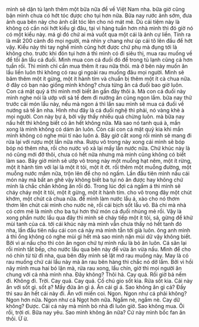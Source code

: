 mình sẽ dặn tủ lạnh thêm một bữa nữa để về Việt Nam nha. bữa giờ cũng bận mình chưa có hớt tóc được cho tụi hơn nữa. Bữa nay rước ảnh sớm, đưa ảnh qua bên này cho ảnh cắt tóc lên cho nó mát mẻ. Dù cái tiệm này là không có cần nói hớt kiểu gì đâu, tại vì hàng tuần hơn nhà mình thì đó giờ nó có một kiểu này. má gì đó chứ ai mà vuốt qua một cái là ảnh cự liền. Tính ra là mất 200 cành đó mọi người, mà nhìn y chang như úp cái tô lên đầu để hớt vậy. Kiểu này thì tay nghề mình cũng hớt được chứ phụ mà đụng tới là không cho. trước khi đón tụi hơn á thì mình có đi siêu thị, mua rau muống về để tối ăn lẩu cá đuối. Mình mua con cá đuối đó để trong tủ lạnh cũng cả hơn tuần rồi. Thì mình chỉ cần mua thêm ít rau nữa thôi. mà ở bên này muốn ăn lẩu liền luôn thì không có rau gì ngoài rau muống đâu mọi người. Mình sẽ băm thêm một ít gừng, một ít hành tím và chuẩn bị thêm một ít cà chua nữa. ở đây có bạn nào giống mình không? chưa từng ăn cá đuối bao giờ luôn. Con cá mặt quỷ á thì mình mới biết ăn gần đây thôi à. Mà con cá đuối này mình nghe nói là ướp với sả tế đem đi nướng ăn cũng ngon lắm. bữa nay thử trước cái món lẩu này, nếu mà ngon á thì lần sau mình sẽ mua cá đuối về nướng sả tế ăn nha. Hình như đây là cá đuối nghệ thì phải, nó vàng khè à mọi người. Con này bự á, bởi vậy thấy nhiều quá chừng luôn. mà bữa nay nấu hết thì không biết có ăn hết không nữa. Mà sao nó tanh quá à, mần xong là mình không có dám ăn luôn. Còn cái con cá mặt quỷ kia khi mần mình không có nghe mùi tí nào luôn á. Bây giờ cắt xong rồi mình sẽ mang đi rửa lại với rượu một lần nữa nha. Rượu vô trong này xong cái mình sẽ bóp bóp nó thêm nha, rồi cho nước vô xả lại mấy lần nước nữa. Chứ khúc này là nó cũng mới đỡ thôi, chưa có hết nữa nhưng mà mình cũng không có biết làm sao. Bây giờ mình sẽ ướp vô trong này một muỗng hạt nêm, một ít rừng, một ít hành tím với lại là một ít tỏi, một ít ớt. rồi thêm một muỗng đường, một muỗng nước mắm nữa, trộn lên để cho nó ngấm. Lần đầu tiên mình nấu cái món này mà bất an ghê vậy không biết ba tụi nó ăn được hay không chứ mình là chắc chắn không ăn rồi đó. Trong lúc đợi cá ngấm á thì mình sẽ cháy cháy một ít tỏi, một ít gừng, một ít hành tím. cho vô trong đây một chút khớm, một chút cà chua nữa. để mình làm nước lẩu á, xào cho nó thơm thơm lên chút cái mình cho nước nè, rồi cái bịch sốt lẩu vô. Bả chi mà nhà có cơm mẻ là mình cho ba tụi hơn thử món cá đuối nhúng mẻ rồi. Vậy là xong phần nước lẩu qua đây thì mình sẽ cháy tiếp một ít tỏi, sả, gừng để khử mùi tanh của cá. tới cái khúc này mà mình vẫn chưa thấy nó hết tanh đó nha, lần đầu tiên nấu cái con cá này mà mình tẫn tới già luôn. ông anh mình á thì ổng không có nghe mùi gì hết mà sao mình nặn mùi dữ vậy không biết. Bởi vì ai nấu cho thì còn ăn ngon chứ tự mình nấu là bỏ ăn luôn. Cá săn lại rồi mình tắt bếp, cho nước lẩu qua bên này để vừa ăn vừa nấu. Mình để cho nó chín từ từ đi nha, qua bên đây mình sẽ lặt mớ rau muống này. May là có rau muống chứ cái lẩu này mà ăn rau bên hàng thì chắc nó dở lắm. Bởi vì hồi nãy mình mua hai bó lận mà, rửa rau xong, lẩu chín, giờ thì mọi người ăn chung với cả nhà mình nha. Đây không? Thôi hả. Cay quá. Rồi giờ bả nếm đi. Không đi. Trời. Cay quá. Cay quá. Cố chú gio sốt kìa. Rửa sốt kia. Cái này ăn với sốt gì. sốt ạ? Mấy đứa ăn gì á. Ăn cái gì á. Sao không ăn gì cả? Đấy thì sau ăn hết cái này đi. Ăn với miến coi. Ngon. Ngon như cá phải không? Ngon hơn nữa. Ngon như cá Ngọt hơn nữa. Ngắm nè, ngắm nè. Cay dữ không? Được. Cái cá này mà mình bỏ nhà đi luôn giờ. Sao không mua. Ôi rồi, trời ơi. Bữa nay yêu. Sao mình không ăn nữa? Cứ này mình bốc fan ăn thôi. Ừ ừ.